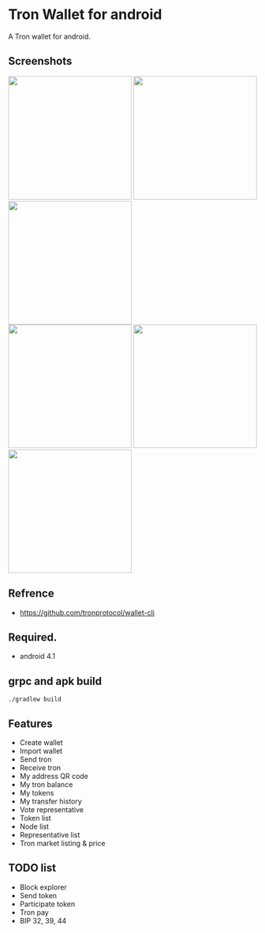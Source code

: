 # Tron Wallet for android

A Tron wallet for android.

## Screenshots
<img src="https://github.com/lky1001/tron-android-wallet/blob/develop/screenshots/device-2018-04-27-215149.png" width="250"> <img src="https://github.com/lky1001/tron-android-wallet/blob/develop/screenshots/device-2018-05-24-012621.png" width="250"> <img src="https://github.com/lky1001/tron-android-wallet/blob/develop/screenshots/device-2018-04-27-215251.png" width="250"><br/>
<img src="https://github.com/lky1001/tron-android-wallet/blob/develop/screenshots/device-2018-05-24-012711.png" width="250"> <img src="https://github.com/lky1001/tron-android-wallet/blob/develop/screenshots/device-2018-05-24-012650.png" width="250"> <img src="https://github.com/lky1001/tron-android-wallet/blob/develop/screenshots/device-2018-05-24-012740.png" width="250">

## Refrence
- https://github.com/tronprotocol/wallet-cli

## Required.
 - android 4.1
 
## grpc and apk build
```
./gradlew build
```

## Features

- Create wallet
- Import wallet
- Send tron
- Receive tron
- My address QR code
- My tron balance
- My tokens
- My transfer history
- Vote representative
- Token list
- Node list
- Representative list
- Tron market listing & price

## TODO list

- Block explorer
- Send token
- Participate token
- Tron pay
- BIP 32, 39, 44
